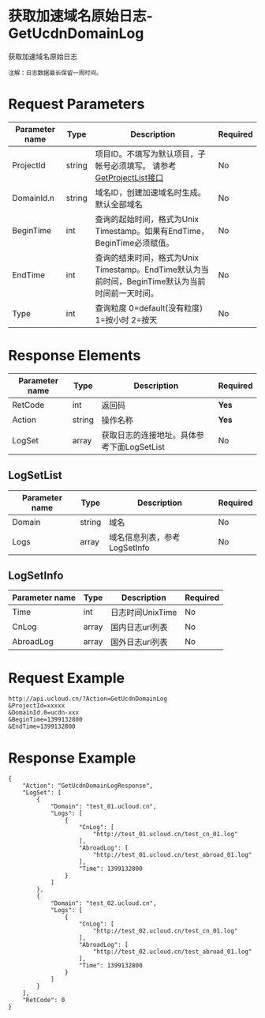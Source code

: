 # 获取加速域名原始日志-GetUcdnDomainLog

获取加速域名原始日志

```
注解：日志数据最长保留一周时间。
```

# Request Parameters
|Parameter name|Type|Description|Required|
|---|---|---|---|
|ProjectId|string|项目ID。不填写为默认项目，子帐号必须填写。 请参考[GetProjectList接口](../summary/get_project_list.html)|No|
|DomainId.n|string|域名ID，创建加速域名时生成。默认全部域名|No|
|BeginTime|int|查询的起始时间，格式为Unix Timestamp。如果有EndTime，BeginTime必须赋值。|No|
|EndTime|int|查询的结束时间，格式为Unix Timestamp。EndTime默认为当前时间，BeginTime默认为当前时间前一天时间。|No|
|Type|int|查询粒度  0=default(没有粒度) 1=按小时  2=按天|No|

# Response Elements
|Parameter name|Type|Description|Required|
|---|---|---|---|
|RetCode|int|返回码|**Yes**|
|Action|string|操作名称|**Yes**|
|LogSet|array|获取日志的连接地址。具体参考下面LogSetList|No|

## LogSetList
|Parameter name|Type|Description|Required|
|---|---|---|---|
|Domain|string|域名|No|
|Logs|array|域名信息列表，参考LogSetInfo|No|

## LogSetInfo
|Parameter name|Type|Description|Required|
|---|---|---|---|
|Time|int|日志时间UnixTime|No|
|CnLog|array|国内日志url列表|No|
|AbroadLog|array|国外日志url列表|No|

# Request Example
```
http://api.ucloud.cn/?Action=GetUcdnDomainLog
&ProjectId=xxxxx
&DomainId.0=ucdn-xxx
&BeginTime=1399132800
&EndTime=1399132800
```

# Response Example
```
{
    "Action": "GetUcdnDomainLogResponse", 
    "LogSet": [
        {
            "Domain": "test_01.ucloud.cn", 
            "Logs": [
                {
                    "CnLog": [
                        "http://test_01.ucloud.cn/test_cn_01.log"
                    ], 
                    "AbroadLog": [
                        "http://test_01.ucloud.cn/test_abroad_01.log"
                    ], 
                    "Time": 1399132800
                }
            ]
        }, 
        {
            "Domain": "test_02.ucloud.cn", 
            "Logs": [
                {
                    "CnLog": [
                        "http://test_02.ucloud.cn/test_cn_01.log"
                    ], 
                    "AbroadLog": [
                        "http://test_02.ucloud.cn/test_abroad_01.log"
                    ], 
                    "Time": 1399132800
                }
            ]
        }
    ], 
    "RetCode": 0
}
```

